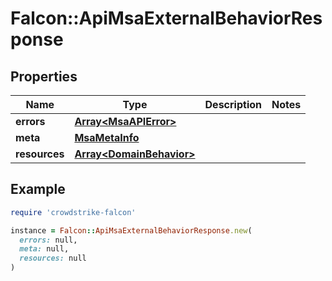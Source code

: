 # Falcon::ApiMsaExternalBehaviorResponse

## Properties

| Name | Type | Description | Notes |
| ---- | ---- | ----------- | ----- |
| **errors** | [**Array&lt;MsaAPIError&gt;**](MsaAPIError.md) |  |  |
| **meta** | [**MsaMetaInfo**](MsaMetaInfo.md) |  |  |
| **resources** | [**Array&lt;DomainBehavior&gt;**](DomainBehavior.md) |  |  |

## Example

```ruby
require 'crowdstrike-falcon'

instance = Falcon::ApiMsaExternalBehaviorResponse.new(
  errors: null,
  meta: null,
  resources: null
)
```

